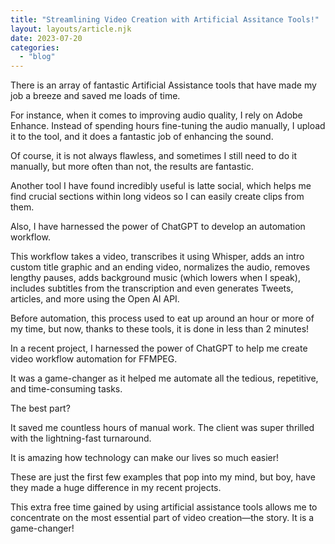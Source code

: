 ```yaml
---
title: "Streamlining Video Creation with Artificial Assitance Tools!"
layout: layouts/article.njk
date: 2023-07-20
categories: 
  - "blog"
---
```


There is an array of fantastic Artificial Assistance tools that have made my job a breeze and saved me loads of time.

For instance, when it comes to improving audio quality, I rely on Adobe Enhance. Instead of spending hours fine-tuning the audio manually, I upload it to the tool, and it does a fantastic job of enhancing the sound.

Of course, it is not always flawless, and sometimes I still need to do it manually, but more often than not, the results are fantastic.

Another tool I have found incredibly useful is latte social, which helps me find crucial sections within long videos so I can easily create clips from them.

Also, I have harnessed the power of ChatGPT to develop an automation workflow.

This workflow takes a video, transcribes it using Whisper, adds an intro custom title graphic and an ending video, normalizes the audio, removes lengthy pauses, adds background music (which lowers when I speak), includes subtitles from the transcription and even generates Tweets, articles, and more using the Open AI API.

Before automation, this process used to eat up around an hour or more of my time, but now, thanks to these tools, it is done in less than 2 minutes!

In a recent project, I harnessed the power of ChatGPT to help me create video workflow automation for FFMPEG.

It was a game-changer as it helped me automate all the tedious, repetitive, and time-consuming tasks.  
  
The best part?  
  
It saved me countless hours of manual work. The client was super thrilled with the lightning-fast turnaround.  
  
It is amazing how technology can make our lives so much easier!  
  
These are just the first few examples that pop into my mind, but boy, have they made a huge difference in my recent projects.

This extra free time gained by using artificial assistance tools allows me to concentrate on the most essential part of video creation—the story. It is a game-changer!
